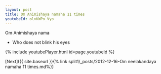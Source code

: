 ```yaml
---
layout: post
title: Om Animishaya namaha 11 times
youtubeId: olvKWPo_Vyo
---
```

 
 
Om Animishaya nama 
 
 -  Who does not blink his eyes 
 
  
 
  
 
 
 
 
 
 


{% include youtubePlayer.html id=page.youtubeId %}
 
[Next]({{ site.baseurl }}{% link  split1/_posts/2012-12-16-Om neelakandaya namaha 11 times.md%})
 
